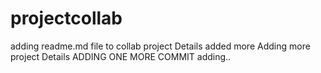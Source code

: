 # projectcollab
adding readme.md file to collab
project Details added more
Adding more project Details
ADDING ONE MORE COMMIT
adding.. 